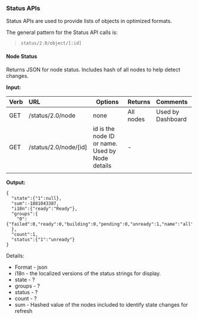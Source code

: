 ### Status APIs

Status APIs are used to provide lists of objects in optimized formats.

The general pattern for the Status API calls is:

> `status/2.0/object/[:id]`

#### Node Status 

Returns JSON for node status.  Includes hash of all nodes to help detect changes.

**Input:**

| Verb | URL | Options | Returns | Comments |
|:------|:-----------------------|--------|--------|:----------------|
| GET  |/status/2.0/node |none |All nodes |Used by Dashboard |
| GET  |/status/2.0/node/[id] |id is the node ID or name. Used by Node details |- </td><tr>

**Output:**

    {
      "state":{"1":null},
      "sum":-1881043387,
      "i18n":{"ready":"Ready"},
      "groups":{
        "0":{"failed":0,"ready":0,"building":0,"pending":0,"unready":1,"name":"all","unknown":0}
      },
      "count":1,
      "status":{"1":"unready"}
    }

Details:

* Format - json
* i18n - the localized versions of the status strings for display.
* state - ?
* groups - ?
* status - ?
* count - ?
* sum - Hashed value of the nodes included to identify state changes for refresh
